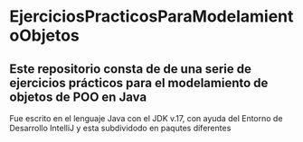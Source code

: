 # EjerciciosPracticosParaModelamientoObjetos
## Este repositorio consta de de una serie de ejercicios prácticos para el modelamiento de objetos de POO en Java
Fue escrito en el lenguaje Java con el JDK v.17, con ayuda del Entorno de Desarrollo IntelliJ y esta subdividodo en paqutes diferentes
